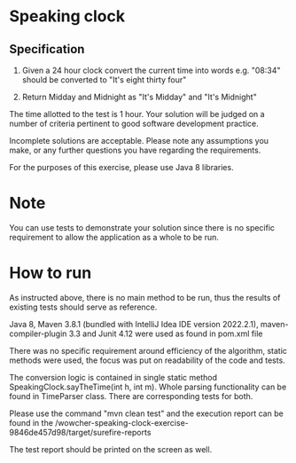 Speaking clock
==============

Specification
-------------
1. Given a 24 hour clock convert the current time into words
	e.g. "08:34" should be converted to "It's eight thirty four"

2. Return Midday and Midnight as "It's Midday" and "It's Midnight"

The time allotted to the test is 1 hour. Your solution will be judged on a number of criteria pertinent to good software development practice. 

Incomplete solutions are acceptable. Please note any assumptions you make, or any further questions you have regarding the requirements.

For the purposes of this exercise, please use Java 8 libraries.

Note
====
You can use tests to demonstrate your solution since there is no specific requirement to allow the application as a whole to be run.


How to run
==========
As instructed above, there is no main method to be run, thus the results of existing tests should serve as reference.

Java 8, Maven 3.8.1 (bundled with IntelliJ Idea IDE version 2022.2.1), maven-compiler-plugin 3.3 and Junit 4.12 were used as found in pom.xml file

There was no specific requirement around efficiency of the algorithm, static methods were used, the focus was put on readability of the code and tests.

The conversion logic is contained in single static method SpeakingClock.sayTheTime(int h, int m). Whole parsing functionality can be found in TimeParser class. There are corresponding tests for both.

Please use the command "mvn clean test" and the execution report can be found in the <path to the parent folder>/wowcher-speaking-clock-exercise-9846de457d98/target/surefire-reports

The test report should be printed on the screen as well.